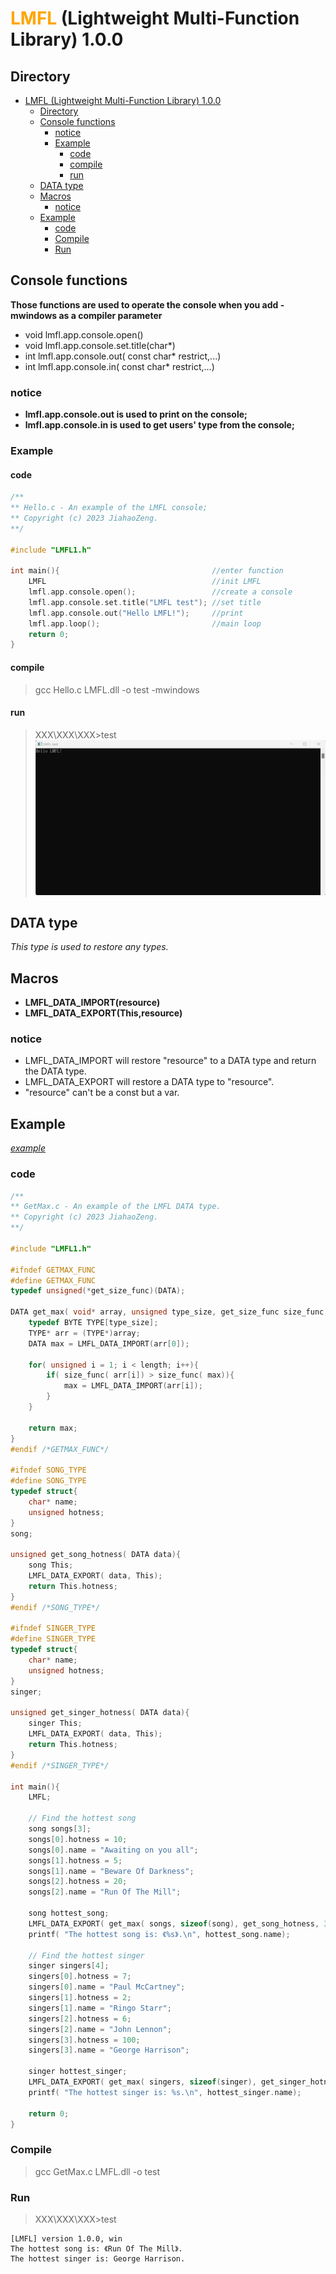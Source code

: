 # <font color = "orange">LMFL</font> (Lightweight Multi-Function Library) 1.0.0
## Directory
- [LMFL (Lightweight Multi-Function Library) 1.0.0](#lmfl-lightweight-multi-function-library-100)
  - [Directory](#directory)
  - [Console functions](#console-functions)
    - [notice](#notice)
    - [Example](#example)
      - [code](#code)
      - [compile](#compile)
      - [run](#run)
  - [DATA type](#data-type)
  - [Macros](#macros)
    - [notice](#notice-1)
  - [Example](#example-1)
    - [code](#code-1)
    - [Compile](#compile-1)
    - [Run](#run-1)
## Console functions
**Those functions are used to operate the console when you add -mwindows as a compiler parameter**
* void lmfl.app.console.open()
* void lmfl.app.console.set.title(char*)
* int lmfl.app.console.out( const char* restrict,...)
* int lmfl.app.console.in( const char* restrict,...)
### notice
* **lmfl.app.console.out is used to print on the console;**
* **lmfl.app.console.in is used to get users' type from the console;**
### Example
#### code
```C
/**
** Hello.c - An example of the LMFL console;
** Copyright (c) 2023 JiahaoZeng.
**/

#include "LMFL1.h"

int main(){                                  //enter function
    LMFL                                     //init LMFL
    lmfl.app.console.open();                 //create a console
    lmfl.app.console.set.title("LMFL test"); //set title
    lmfl.app.console.out("Hello LMFL!");     //print
    lmfl.app.loop();                         //main loop
    return 0;
}
```
#### compile
> gcc Hello.c LMFL.dll -o test -mwindows
#### run
> XXX\XXX\XXX>test\
![image](resources/Hello.png)
## DATA type
*This type is used to restore any types.*
## Macros
* **LMFL_DATA_IMPORT(resource)**
* **LMFL_DATA_EXPORT(This,resource)**
### notice
* LMFL_DATA_IMPORT will restore "resource" to a DATA type and return the DATA type.
* LMFL_DATA_EXPORT will restore a DATA type to "resource".
* "resource" can't be a const but a var.
## Example
*[example](examples/DATAexample/GetMax.c)*
### code
```C
/**
** GetMax.c - An example of the LMFL DATA type.
** Copyright (c) 2023 JiahaoZeng.
**/

#include "LMFL1.h"

#ifndef GETMAX_FUNC
#define GETMAX_FUNC
typedef unsigned(*get_size_func)(DATA);

DATA get_max( void* array, unsigned type_size, get_size_func size_func, unsigned length){
    typedef BYTE TYPE[type_size];
    TYPE* arr = (TYPE*)array;
    DATA max = LMFL_DATA_IMPORT(arr[0]);

    for( unsigned i = 1; i < length; i++){
        if( size_func( arr[i]) > size_func( max)){
            max = LMFL_DATA_IMPORT(arr[i]);
        }
    }

    return max;
}
#endif /*GETMAX_FUNC*/

#ifndef SONG_TYPE
#define SONG_TYPE
typedef struct{
    char* name;
    unsigned hotness;
}
song;

unsigned get_song_hotness( DATA data){
    song This;
    LMFL_DATA_EXPORT( data, This);
    return This.hotness;
}
#endif /*SONG_TYPE*/

#ifndef SINGER_TYPE
#define SINGER_TYPE
typedef struct{
    char* name;
    unsigned hotness;
}
singer;

unsigned get_singer_hotness( DATA data){
    singer This;
    LMFL_DATA_EXPORT( data, This);
    return This.hotness;
}
#endif /*SINGER_TYPE*/

int main(){
    LMFL;

    // Find the hottest song
    song songs[3];
    songs[0].hotness = 10;
    songs[0].name = "Awaiting on you all";
    songs[1].hotness = 5;
    songs[1].name = "Beware Of Darkness";
    songs[2].hotness = 20;
    songs[2].name = "Run Of The Mill";

    song hottest_song;
    LMFL_DATA_EXPORT( get_max( songs, sizeof(song), get_song_hotness, 3), hottest_song);
    printf( "The hottest song is: 《%s》.\n", hottest_song.name);

    // Find the hottest singer
    singer singers[4];
    singers[0].hotness = 7;
    singers[0].name = "Paul McCartney";
    singers[1].hotness = 2;
    singers[1].name = "Ringo Starr";
    singers[2].hotness = 6;
    singers[2].name = "John Lennon";
    singers[3].hotness = 100;
    singers[3].name = "George Harrison";

    singer hottest_singer;
    LMFL_DATA_EXPORT( get_max( singers, sizeof(singer), get_singer_hotness, 4), hottest_singer);
    printf( "The hottest singer is: %s.\n", hottest_singer.name);

    return 0;
}
```
### Compile
> gcc GetMax.c LMFL.dll -o test
### Run
> XXX\XXX\XXX\>test
```
[LMFL] version 1.0.0, win
The hottest song is: 《Run Of The Mill》.
The hottest singer is: George Harrison.
```